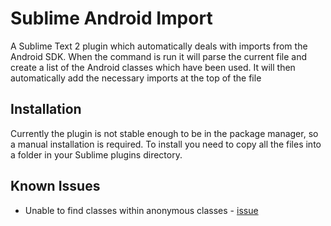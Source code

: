 Sublime Android Import
======================

A Sublime Text 2 plugin which automatically deals with imports from the Android SDK. When the command is run it will parse the current file and create a list of the Android classes which have been used. It will then automatically add the necessary imports at the top of the file

Installation
------------
Currently the plugin is not stable enough to be in the package manager, so a manual installation is required. To install you need to copy all the files into a folder in your Sublime plugins directory.

Known Issues
------------
- Unable to find classes within anonymous classes - [issue](https://github.com/musiKk/plyj/issues/8)
